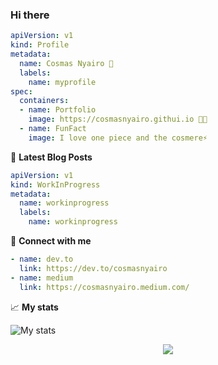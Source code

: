 ### Hi there

```yaml
apiVersion: v1
kind: Profile
metadata:
  name: Cosmas Nyairo 💬
  labels:
    name: myprofile
spec:
  containers:
  - name: Portfolio
    image: https://cosmasnyairo.githui.io 👨‍💻
  - name: FunFact
    image: I love one piece and the cosmere⚡
```

📕 **Latest Blog Posts**
```yaml
apiVersion: v1
kind: WorkInProgress
metadata:
  name: workinprogress
  labels:
    name: workinprogress
```

🔗 **Connect with me**
```yaml
- name: dev.to
  link: https://dev.to/cosmasnyairo
- name: medium
  link: https://cosmasnyairo.medium.com/
```

📈 **My stats**


![My stats](https://github-readme-stats.vercel.app/api/top-langs/?username=cosmasnyairo&hide=javascript,html,php,jupyter+notebook,css,dart,c,makefile&hide_title=true&hide_border=true&langs_count=6)
  


<p align="center">
  <img src="https://capsule-render.vercel.app/api?type=waving&color=738678&height=80&section=footer"/>
</p>